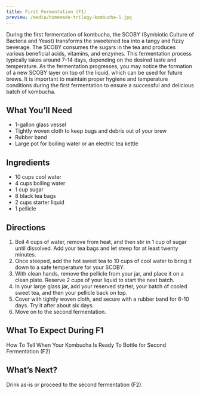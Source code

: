 ```yaml
---
title: First Fermentation (F1)
preview: /media/homemade-trilogy-kombucha-5.jpg
---
```


During the first fermentation of kombucha, the SCOBY (Symbiotic Culture of Bacteria and Yeast) transforms the sweetened tea into a tangy and fizzy beverage. The SCOBY consumes the sugars in the tea and produces various beneficial acids, vitamins, and enzymes. This fermentation process typically takes around 7-14 days, depending on the desired taste and temperature. As the fermentation progresses, you may notice the formation of a new SCOBY layer on top of the liquid, which can be used for future brews. It is important to maintain proper hygiene and temperature conditions during the first fermentation to ensure a successful and delicious batch of kombucha.

## What You’ll Need

- 1-gallon glass vessel
- Tightly woven cloth to keep bugs and debris out of your brew
- Rubber band
- Large pot for boiling water or an electric tea kettle

## Ingredients

- 10 cups cool water
- 4 cups boiling water
- 1 cup sugar
- 8 black tea bags
- 2 cups starter liquid
- 1 pellicle

## Directions

1. Boil 4 cups of water, remove from heat, and then stir in 1 cup of sugar until dissolved. Add your tea bags and let steep for at least twenty minutes.
2. Once steeped, add the hot sweet tea to 10 cups of cool water to bring it down to a safe temperature for your SCOBY.
3. With clean hands, remove the pellicle from your jar, and place it on a clean plate. Reserve 2 cups of your liquid to start the next batch.
4. In your large glass jar, add your reserved starter, your batch of cooled sweet tea, and then your pellicle back on top.
5. Cover with tightly woven cloth, and secure with a rubber band for 6-10 days. Try it after about six days.
6. Move on to the second fermentation.

## What To Expect During F1

How To Tell When Your Kombucha Is Ready To Bottle for Second Fermentation (F2)

## What’s Next?

Drink as-is or proceed to the second fermentation (F2).
